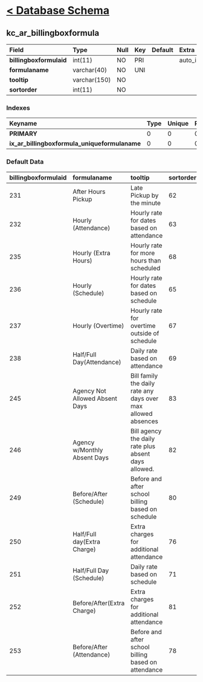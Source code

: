 # [< Database Schema](DatabaseSchema.md) #

## kc\_ar\_billingboxformula ##
| **Field** | Type | Null | Key | Default | Extra | Comment |
|:----------|:-----|:-----|:----|:--------|:------|:--------|
| **billingboxformulaid** | int(11) | NO | PRI |  | auto\_increment |  |
| **formulaname** | varchar(40) | NO | UNI |  |  |  |
| **tooltip** | varchar(150) | NO |  |  |  |  |
| **sortorder** | int(11) | NO |  |  |  |  |


### Indexes ###
| **Keyname** | Type | Unique | Packed | Column | Seq | Cardinality | Collation | Null | Comment |
|:------------|:-----|:-------|:-------|:-------|:----|:------------|:----------|:-----|:--------|
| **PRIMARY** | 0 | 0 | 0 | billingboxformulaid | 1 | 13 | A | 0 | 0 |
| **ix\_ar\_billingboxformula\_uniqueformulaname** | 0 | 0 | 0 | formulaname | 1 | 13 | A | 0 | 0 |


### Default Data ###
| billingboxformulaid | formulaname | tooltip | sortorder |
|:--------------------|:------------|:--------|:----------|
| 231 | After Hours Pickup | Late Pickup by the minute | 62 |
| 232 | Hourly (Attendance) | Hourly rate for dates based on attendance | 63 |
| 235 | Hourly (Extra Hours) | Hourly rate for more hours than scheduled | 68 |
| 236 | Hourly (Schedule) | Hourly rate for dates based on schedule | 65 |
| 237 | Hourly (Overtime) | Hourly rate for overtime outside of schedule | 67 |
| 238 | Half/Full Day(Attendance) | Daily rate based on attendance | 69 |
| 245 | Agency Not Allowed Absent Days | Bill family the daily rate any days over max allowed absences | 83 |
| 246 | Agency w/Monthly Absent Days | Bill agency the daily rate plus absent days allowed. | 82 |
| 249 | Before/After (Schedule) | Before and after school billing based on schedule | 80 |
| 250 | Half/Full day(Extra Charge) | Extra charges for additional attendance | 76 |
| 251 | Half/Full Day (Schedule) | Daily rate based on schedule | 71 |
| 252 | Before/After(Extra Charge) | Extra charges for additional attendance | 81 |
| 253 | Before/After (Attendance) | Before and after school billing based on attendance | 78 |